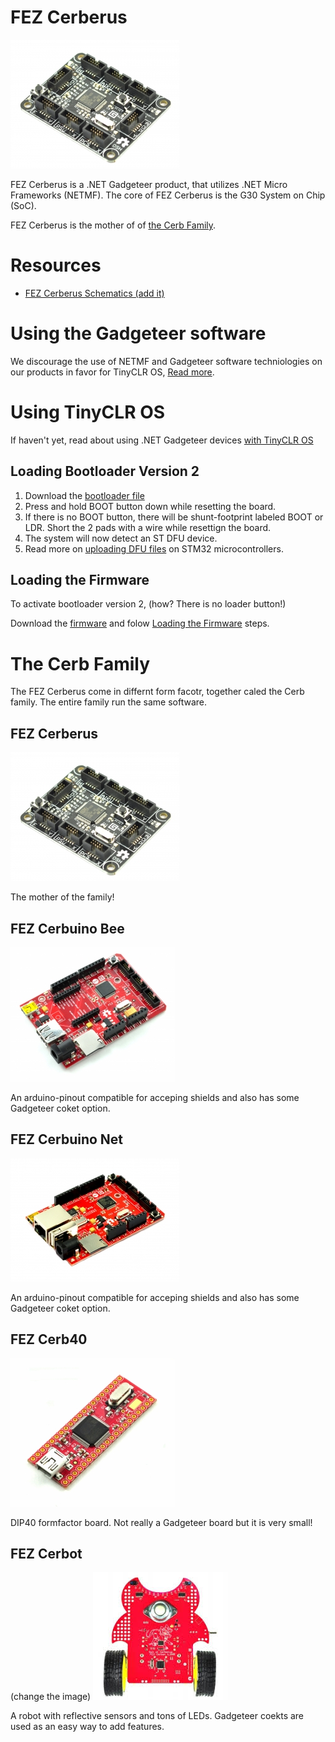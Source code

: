 # FEZ Cerberus

![FEZ Cerberus](images/fez_cerberus.jpg)

FEZ Cerberus is a .NET Gadgeteer product, that utilizes .NET Micro Frameworks (NETMF). The core of FEZ Cerberus is the G30 System on Chip (SoC).

FEZ Cerberus is the mother of of [the Cerb Family](the-cerb-family).

# Resources
* [FEZ Cerberus Schematics (add it)]()

# Using the Gadgeteer software
We discourage the use of NETMF and Gadgeteer software techniologies on our products in favor for TinyCLR OS, [Read more](intro.html).

# Using TinyCLR OS
If haven't yet, read about using .NET Gadgeteer devices [with TinyCLR OS](intro.html#with-tinyclr-os)

## Loading Bootloader Version 2
1. Download the [bootloader file](http://files.ghielectronics.com/downloads/Bootloaders/Cerb%20Bootloader.2.0.3.ghi)
2. Press and hold BOOT button down while resetting the board. 
3. If there is no BOOT button, there will be shunt-footprint labeled BOOT or LDR. Short the 2 pads with a wire while resettign the board.
4. The system will now detect an ST DFU device.
5. Read more on [uploading DFU files](/hardware/loaders/stm32_bootloader.html#uploading-dfu-files) on STM32 microcontrollers.

## Loading the Firmware

To activate bootloader version 2, (how? There is no loader button!)

Download the [firmware](http://files.ghielectronics.com/downloads/TinyCLR/Firmware/Cerb/Cerb%20Firmware.0.6.0.ghi) and folow [Loading the Firmware](intro.html#loading-the-firmware) steps.

# The Cerb Family
The FEZ Cerberus come in differnt form facotr, together caled the Cerb family. The entire family run the same software.

## FEZ Cerberus
![FEZ Cerberus](images/fez_cerberus.jpg) 

The mother of the family!

## FEZ Cerbuino Bee
![FEZ Cerbuino Bee](images/fez_cerbuino_bee.jpg) 

An arduino-pinout compatible for acceping shields and also has some Gadgeteer coket option.

## FEZ Cerbuino Net
![FEZ Cerbuino Net](images/fez_cerbuino_net.jpg)

An arduino-pinout compatible for acceping shields and also has some Gadgeteer coket option.

## FEZ Cerb40
![FEZ Cerb40](images/fez_cerb40.jpg)

DIP40 formfactor board. Not really a Gadgeteer board but it is very small!

## FEZ Cerbot
(change the image)
![FEZ Cerbot](images/fez_cerbot.jpg)

A robot with reflective sensors and tons of LEDs. Gadgeteer coekts are used as an easy way to add features.